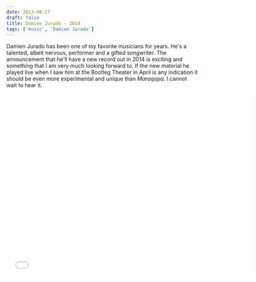 ```yaml
---
date: 2013-08-27
draft: false
title: Damien Jurado - 2014
tags: ['music', 'Damien Jurado']
---
```


Damien Jurado has been one of my favorite musicians for years. He's a talented, albeit nervous, performer and a gifted songwriter.<!-- excerpt --> The announcement that he'll have a new record out in 2014 is exciting and something that I am very much looking forward to. If the new material he played live when I saw him at the Bootleg Theater in April is any indication it should be even more experimental and unique than _Maraqopa_. I cannot wait to hear it.

<iframe class="aspect-video w-full" width="640" height="480" src="//www.youtube.com/embed/NNpAj1U1_5Q" frameborder="0" allowfullscreen></iframe>
